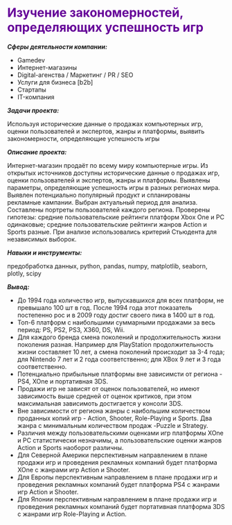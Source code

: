 <span style="color:#660099">
<h1>Изучение закономерностей, определяющих успешность игр</h1></span>

***Cферы деятельности компании:***

- Gamedev
- Интернет-магазины
- Digital-агенства / Маркетинг / PR / SEO
- Услуги для бизнеса [b2b]
- Стартапы
- IT-компания
    
***Задачи проекта:***

Используя исторические данные о продажах компьютерных игр, оценки пользователей и экспертов, жанры и платформы, выявить закономерности, определяющие успешность игры

***Описание проекта:***
    
Интернет-магазин продаёт по всему миру компьютерные игры. Из открытых источников доступны исторические данные о продажах игр, оценки пользователей и экспертов, жанры и платформы. 
Выявлены параметры, определяющие успешность игры в разных регионах мира. 
Выявлен потенциально популярный продукт и спланированы рекламные кампании.
Выбран актуальный период для анализа. Составлены портреты пользователей каждого региона. 
Проверены гипотезы: средние пользовательские рейтинги платформ Xbox One и PC одинаковые;
средние пользовательские рейтинги жанров Action и Sports разные. 
При анализе использовались критерий Стьюдента для независимых выборок.

***Навыки и инструменты:***

предобработка данных, python, pandas, numpy, matplotlib, seaborn, plotly, scipy

***Вывод:***

- До 1994 года количество игр, выпускавшихся для всех платформ, не превышало 100 шт в год. После 1994 года этот показатель постепенно рос и в 2009 году достиг своего пика в 1400 шт в год.
- Топ-6 платформ с наибольшими суммарными продажами за весь период: PS, PS2, PS3, X360, DS, Wii.
- Для каждого бренда смена поколений и продолжительность жизни поколения разная. Например для PlayStation продолжительность жизни составляет 10 лет, а смена поколений происходит за 3-4 года; для Nintendo 7 лет и 2 года соответственно; для XBox 9 лет и 3 года соответственно.
- Потенциально прибыльные платформы вне зависимсти от региона - PS4, XOne и портативная 3DS.
- Продажи игр не зависят от оценок пользователей, но имеют зависимость выше средней от оценок критиков, при этом максимальная зависимоть достигается у консоли 3DS.
- Вне зависимости от региона жанры с наибольшим количеством проданных копий игр - Action, Shooter, Role-Playing и Sports. Два жанра с минимальным количеством продаж -Puzzle и Strategy.
- Различия между пользовательскими оценками игр платформы XOne и PC статистически незначимы, а пользовательские оценки жанров Action и Sports наоборот различны.
- Для Северной Америки перспективным направлением в плане продажи игр и проведения рекламных компаний будет платформа XOne с жанрами игр Action и Shooter.
- Для Европы перспективным направлением в плане продажи игр и проведения рекламных компаний будет платформа PS4 с жанрами игр Action и Shooter.
- Для Японии перспективным направлением в плане продажи игр и проведения рекламных компаний будет портативная платформа 3DS с жанрами игр Role-Playing и Action.